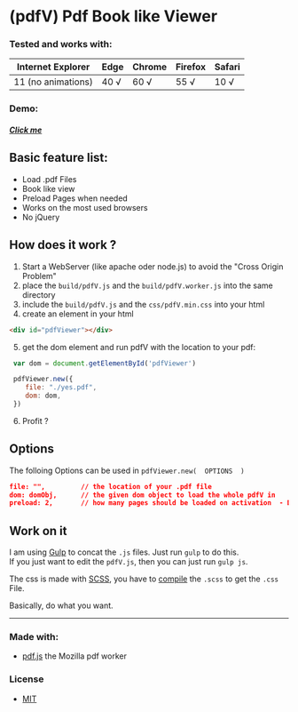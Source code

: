 # (pdfV) Pdf Book like Viewer

### Tested and works with:

| Internet Explorer 	| Edge 	| Chrome 	| Firefox 	| Safari 	|
|-------------------	|------	|--------	|---------	|--------	|
| 11  (no animations)	|  40 √ |   60 √ 	|    55 √  	|   10 √ 	|

### Demo:

##### [Click me](http://wladi0097.github.io/pdfV)

## Basic feature list:

 * Load .pdf Files
 * Book like view
 * Preload Pages when needed
 * Works on the most used browsers
 * No jQuery


## How does it work ?

1. Start a WebServer (like apache oder node.js) to avoid the "Cross Origin Problem"
1. place the ``build/pdfV.js`` and the ``build/pdfV.worker.js`` into the same directory
1. include the ``build/pdfV.js`` and the ``css/pdfV.min.css`` into your html
1. create an element in your html
```html
<div id="pdfViewer"></div>
```
5. get the dom element and run pdfV with the location to your pdf:

```javascript
 var dom = document.getElementById('pdfViewer')

 pdfViewer.new({
 	file: "./yes.pdf",
 	dom: dom,
 })
```

6. Profit ?

## Options
The folloing Options can be used in ``pdfViewer.new(  OPTIONS  )``
```JSON
file: "",         // the location of your .pdf file
dom: domObj,      // the given dom object to load the whole pdfV in
preload: 2,       // how many pages should be loaded on activation  - DEFAULT: 3
```

## Work on it
I am using [Gulp](https://gulpjs.com/) to concat the ``.js`` files. Just run ``gulp`` to do this.  
If you just want to edit the ``pdfV.js``, then you can just run ``gulp js``.

The css is made with [SCSS](http://sass-lang.com/), you have to [compile](http://sass-lang.com/install) the ``.scss`` to get the ``.css`` File.  

Basically, do what you want.

---

### Made with:

 * [pdf.js](https://mozilla.github.io/pdf.js/) the Mozilla pdf worker

### License
* [MIT](https://github.com/wladi0097/pdfV/blob/origin/master/LICENSE)
